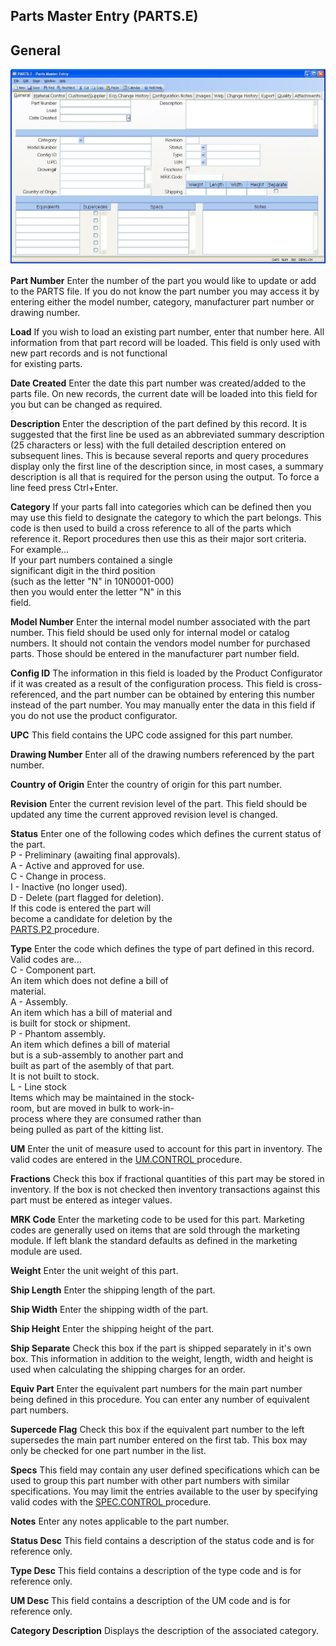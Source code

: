 ##  Parts Master Entry (PARTS.E)

<PageHeader />

##  General

![](./PARTS-E-1.jpg)

**Part Number** Enter the number of the part you would like to update or add
to the PARTS file. If you do not know the part number you may access it by
entering either the model number, category, manufacturer part number or
drawing number.  
  
**Load** If you wish to load an existing part number, enter that number here.
All information from that part record will be loaded. This field is only used
with new part records and is not functional  
for existing parts.  
  
**Date Created** Enter the date this part number was created/added to the
parts file. On new records, the current date will be loaded into this field
for you but can be changed as required.  
  
**Description** Enter the description of the part defined by this record. It
is suggested that the first line be used as an abbreviated summary description
(25 characters or less) with the full detailed description entered on
subsequent lines. This is because several reports and query procedures display
only the first line of the description since, in most cases, a summary
description is all that is required for the person using the output. To force
a line feed press Ctrl+Enter.  
  
**Category** If your parts fall into categories which can be defined then you
may use this field to designate the category to which the part belongs. This
code is then used to build a cross reference to all of the parts which
reference it. Report procedures then use this as their major sort criteria.  
For example...  
If your part numbers contained a single  
significant digit in the third position  
(such as the letter "N" in 10N0001-000)  
then you would enter the letter "N" in this  
field.  
  
**Model Number** Enter the internal model number associated with the part
number. This field should be used only for internal model or catalog numbers.
It should not contain the vendors model number for purchased parts. Those
should be entered in the manufacturer part number field.  
  
**Config ID** The information in this field is loaded by the Product
Configurator if it was created as a result of the configuration process. This
field is cross-referenced, and the part number can be obtained by entering
this number instead of the part number. You may manually enter the data in
this field if you do not use the product configurator.  
  
**UPC** This field contains the UPC code assigned for this part number.  
  
**Drawing Number** Enter all of the drawing numbers referenced by the part
number.  
  
**Country of Origin** Enter the country of origin for this part number.  
  
**Revision** Enter the current revision level of the part. This field should
be updated any time the current approved revision level is changed.  
  
**Status** Enter one of the following codes which defines the current status
of the part.  
P - Preliminary (awaiting final approvals).  
A - Active and approved for use.  
C - Change in process.  
I - Inactive (no longer used).  
D - Delete (part flagged for deletion).  
If this code is entered the part will  
become a candidate for deletion by the  
[ PARTS.P2 ](PARTS-P2/README.md) procedure.   
  
**Type** Enter the code which defines the type of part defined in this record.
Valid codes are...  
C - Component part.  
An item which does not define a bill of  
material.  
A - Assembly.  
An item which has a bill of material and  
is built for stock or shipment.  
P - Phantom assembly.  
An item which defines a bill of material  
but is a sub-assembly to another part and  
built as part of the asembly of that part.  
It is not built to stock.  
L - Line stock  
Items which may be maintained in the stock-  
room, but are moved in bulk to work-in-  
process where they are consumed rather than  
being pulled as part of the kitting list.  
  
**UM** Enter the unit of measure used to account for this part in inventory. The valid codes are entered in the [ UM.CONTROL ](UM-CONTROL/README.md) procedure.   
  
**Fractions** Check this box if fractional quantities of this part may be
stored in inventory. If the box is not checked then inventory transactions
against this part must be entered as integer values.  
  
**MRK Code** Enter the marketing code to be used for this part. Marketing
codes are generally used on items that are sold through the marketing module.
If left blank the standard defaults as defined in the marketing module are
used.  
  
**Weight** Enter the unit weight of this part.  
  
**Ship Length** Enter the shipping length of the part.  
  
**Ship Width** Enter the shipping width of the part.  
  
**Ship Height** Enter the shipping height of the part.  
  
**Ship Separate** Check this box if the part is shipped separately in it's own
box. This information in addition to the weight, length, width and height is
used when calculating the shipping charges for an order.  
  
**Equiv Part** Enter the equivalent part numbers for the main part number
being defined in this procedure. You can enter any number of equivalent part
numbers.  
  
**Supercede Flag** Check this box if the equivalent part number to the left
supersedes the main part number entered on the first tab. This box may only be
checked for one part number in the list.  
  
**Specs** This field may contain any user defined specifications which can be used to group this part number with other part numbers with similar specifications. You may limit the entries available to the user by specifying valid codes with the [ SPEC.CONTROL ](SPEC-CONTROL/README.md) procedure.   
  
**Notes** Enter any notes applicable to the part number.  
  
**Status Desc** This field contains a description of the status code and is
for reference only.  
  
**Type Desc** This field contains a description of the type code and is for
reference only.  
  
**UM Desc** This field contains a description of the UM code and is for
reference only.  
  
**Category Description** Displays the description of the associated category.  
  
  
<badge text= "Version 8.10.57" vertical="middle" />

<PageFooter />
